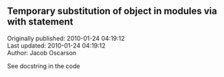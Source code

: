 ## Temporary substitution of object in modules via with statement  
Originally published: 2010-01-24 04:19:12  
Last updated: 2010-01-24 04:19:12  
Author: Jacob Oscarson  
  
See docstring in the code